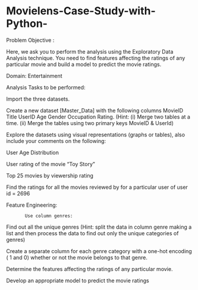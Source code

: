 # Movielens-Case-Study-with-Python-
Problem Objective :

Here, we ask you to perform the analysis using the Exploratory Data Analysis technique. You need to find features affecting the ratings of any particular movie and build a model to predict the movie ratings.

Domain: Entertainment

Analysis Tasks to be performed:

Import the three datasets.

Create a new dataset [Master_Data] with the following columns MovieID Title UserID Age Gender Occupation Rating. (Hint: (i) Merge two tables at a time. (ii) Merge the tables using two primary keys MovieID & UserId)

Explore the datasets using visual representations (graphs or tables), also include your comments on the following:

User Age Distribution

User rating of the movie “Toy Story”

Top 25 movies by viewership rating

Find the ratings for all the movies reviewed by for a particular user of user id = 2696


Feature Engineering:
           
           Use column genres:

Find out all the unique genres (Hint: split the data in column genre making a list and then process the data to find out only the unique categories of genres)

Create a separate column for each genre category with a one-hot encoding ( 1 and 0) whether or not the movie belongs to that genre. 

Determine the features affecting the ratings of any particular movie.

Develop an appropriate model to predict the movie ratings
